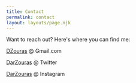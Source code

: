 ```yaml
---
title: Contact
permalink: contact
layout: layouts/page.njk
---
```

Want to reach out? Here's where you can find me:

[DZouras](mailto:dzouras@gmail.com) @ Gmail.com

[DarZouras](https://twitter.com/darzouras) @ Twitter

[DarZouras](https://www.instagram.com/darzouras/) @ Instagram